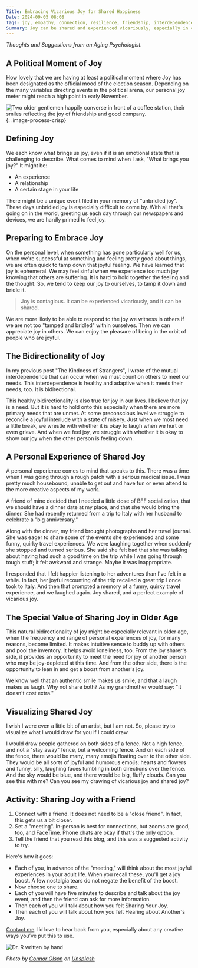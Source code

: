 ```yaml
---
Title: Embracing Vicarious Joy for Shared Happiness
Date: 2024-09-05 08:08
Tags: joy, empathy, connection, resilience, friendship, interdependence
Summary: Joy can be shared and experienced vicariously, especially in challenging times. Embracing others' happiness can boost our own well-being, creating a positive cycle of emotional connection and support.
---
```


_Thoughts and Suggestions from an Aging Psychologist._

## A Political Moment of Joy

How lovely that we are having at least a political moment where Joy has been designated as the official mood of the election season. Depending on the many variables directing events in the political arena, our personal joy meter might reach a high point in early November.

![Two older gentlemen happily converse in front of a coffee station, their smiles reflecting the joy of friendship and good company.]({static}/images/connor-olson-R_jWv5XkjYo-unsplash.jpg){: .image-process-crisp}

## Defining Joy

We each know what brings us joy, even if it is an emotional state that is challenging to describe. What comes to mind when I ask, "What brings you joy?" It might be:

- An experience
- A relationship
- A certain stage in your life

There might be a unique event filed in your memory of "unbridled joy". These days unbridled joy is especially difficult to come by. With all that's going on in the world, greeting us each day through our newspapers and devices, we are hardly primed to feel joy.

## Preparing to Embrace Joy

On the personal level, when something has gone particularly well for us, when we're successful at something and feeling pretty good about things, we are often quick to tamp down that joyful feeling. We have learned that joy is ephemeral. We may feel sinful when we experience too much joy knowing that others are suffering. It is hard to hold together the feeling and the thought. So, we tend to keep our joy to ourselves, to tamp it down and bridle it.

> Joy is contagious. It can be experienced vicariously, and it can be shared.

We are more likely to be able to respond to the joy we witness in others if we are not too "tamped and bridled" within ourselves. Then we can appreciate joy in others. We can enjoy the pleasure of being in the orbit of people who are joyful.

## The Bidirectionality of Joy

In my previous post "The Kindness of Strangers", I wrote of the mutual interdependence that can occur when we must count on others to meet our needs. This interdependence is healthy and adaptive when it meets their needs, too. It is bidirectional.

This healthy bidirectionality is also true for joy in our lives. I believe that joy is a need. But it is hard to hold onto this especially when there are more primary needs that are unmet. At some preconscious level we struggle to reconcile a joyful interlude with a state of misery. Just when we most need a little break, we wrestle with whether it is okay to laugh when we hurt or even grieve. And when we feel joy, we struggle with whether it is okay to show our joy when the other person is feeling down.

## A Personal Experience of Shared Joy

A personal experience comes to mind that speaks to this. There was a time when I was going through a rough patch with a serious medical issue. I was pretty much housebound, unable to get out and have fun or even attend to the more creative aspects of my work.

A friend of mine decided that I needed a little dose of BFF socialization, that we should have a dinner date at my place, and that she would bring the dinner. She had recently returned from a trip to Italy with her husband to celebrate a "big anniversary."

Along with the dinner, my friend brought photographs and her travel journal. She was eager to share some of the events she experienced and some funny, quirky travel experiences. We were laughing together when suddenly she stopped and turned serious. She said she felt bad that she was talking about having had such a good time on the trip while I was going through tough stuff; it felt awkward and strange. Maybe it was inappropriate.

I responded that I felt happier listening to her adventures than I've felt in a while. In fact, her joyful recounting of the trip recalled a great trip I once took to Italy. And then that prompted a memory of a funny, quirky travel experience, and we laughed again. Joy shared, and a perfect example of vicarious joy.

## The Special Value of Sharing Joy in Older Age

This natural bidirectionality of joy might be especially relevant in older age, when the frequency and range of personal experiences of joy, for many reasons, become limited. It makes intuitive sense to buddy up with others and pool the inventory. It helps avoid loneliness, too. From the joy sharer's side, it provides an opportunity to meet the need for joy of another person who may be joy-depleted at this time. And from the other side, there is the opportunity to lean in and get a boost from another's joy.

We know well that an authentic smile makes us smile, and that a laugh makes us laugh. Why not share both? As my grandmother would say: "It doesn't cost extra."

## Visualizing Shared Joy

I wish I were even a little bit of an artist, but I am not. So, please try to visualize what I would draw for you if I could draw.

I would draw people gathered on both sides of a fence. Not a high fence, and not a "stay away" fence, but a welcoming fence. And on each side of the fence, there would be many, many emojis floating over to the other side. They would be all sorts of joyful and humorous emojis; hearts and flowers and funny, silly, laughing faces tumbling in both directions over the fence. And the sky would be blue, and there would be big, fluffy clouds. Can you see this with me? Can you see my drawing of vicarious joy and shared joy?

## Activity: Sharing Joy with a Friend

1. Connect with a friend. It does not need to be a "close friend". In fact, this gets us a bit closer.
2. Set a "meeting". In-person is best for connections, but zooms are good, too, and FaceTime. Phone chats are okay if that's the only option.
3. Tell the friend that you read this blog, and this was a suggested activity to try.

Here's how it goes:

- Each of you, in advance of the "meeting," will think about the most joyful experiences in your adult life. When you recall these, you'll get a joy boost. A few nostalgia tears do not negate the benefit of the boost.
- Now choose one to share.
- Each of you will have five minutes to describe and talk about the joy event, and then the friend can ask for more information.
- Then each of you will talk about how you felt Sharing Your Joy.
- Then each of you will talk about how you felt Hearing about Another's Joy.

[Contact me]({filename}/pages/contact.md). I’d love to hear back from you, especially about any creative ways you’ve put this to use.

![Dr. R written by hand]({static}/images/dr_r_sm.png)

_Photo by [Connor Olson](https://unsplash.com/@connor_o46?utm_content=creditCopyText&utm_medium=referral&utm_source=unsplash) on [Unsplash](https://unsplash.com/photos/a-group-of-people-standing-around-each-other-R_jWv5XkjYo?utm_content=creditCopyText&utm_medium=referral&utm_source=unsplash)_

